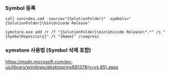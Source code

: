 ### Symbol 등록

```
call svnindex.cmd -source="{SolutionFolder}" -symbols="{SolutionFolder}\bin\Unicode Release"
```

```
symstore.exe add /r /f "{SolutionFolder}\bin\Unicode Release\*.*" /s "{SymbolRepository}" /t "{Name}" /compress
```

### symstore 사용법 (Symbol 삭제 포함)
<https://msdn.microsoft.com/en-us/library/windows/desktop/ms681378(v=vs.85).aspx>

